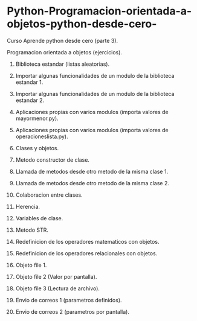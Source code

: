 # Python-Programacion-orientada-a-objetos-python-desde-cero-
Curso Aprende python desde cero (parte 3).

Programacion orientada a objetos (ejercicios).

1. Biblioteca estandar (listas aleatorias).

2. Importar algunas funcionalidades de un modulo de la biblioteca estandar 1.

3. Importar algunas funcionalidades de un modulo de la biblioteca estandar 2.

4. Aplicaciones propias con varios modulos (importa valores de mayormenor.py).

5. Aplicaciones propias con varios modulos (importa valores de operacioneslista.py).

6. Clases y objetos.

7. Metodo constructor de clase.

8. Llamada de metodos desde otro metodo de la misma clase 1.

9. Llamada de metodos desde otro metodo de la misma clase 2.

10. Colaboracion entre clases.

11. Herencia.

12. Variables de clase.

13. Metodo STR.

14. Redefinicion de los operadores matematicos con objetos.

15. Redefinicion de los operadores relacionales con objetos.

16. Objeto file 1.

17. Objeto file 2 (Valor por pantalla).

18. Objeto file 3 (Lectura de archivo).

19. Envio de correos 1 (parametros definidos).

20. Envio de correos 2 (parametros por pantalla).
